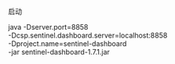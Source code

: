 启动

java -Dserver.port=8858 \
-Dcsp.sentinel.dashboard.server=localhost:8858 \
-Dproject.name=sentinel-dashboard \
-jar sentinel-dashboard-1.7.1.jar
